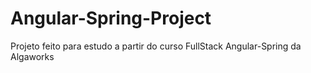 # Angular-Spring-Project
Projeto feito para estudo a partir do curso FullStack Angular-Spring da Algaworks
